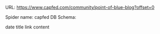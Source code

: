 URL: https://www.capfed.com/community/point-of-blue-blog?offset=0

Spider name: capfed
DB Schema:

date
title
link
content
